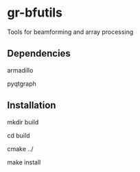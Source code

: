 # gr-bfutils

Tools for beamforming and array processing

## Dependencies

armadillo

pyqtgraph

## Installation

mkdir build

cd build

cmake ../

make install